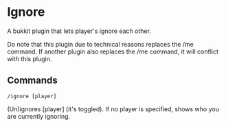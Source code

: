 Ignore
=====

A bukkit plugin that lets player's ignore each other.

Do note that this plugin due to technical reasons replaces the /me command. If another plugin also replaces the /me command, it will conflict with this plugin.

Commands
-----
```
/ignore [player]
```
(Un)ignores [player] (it's toggled).
If no player is specified, shows who you are currently ignoring.
